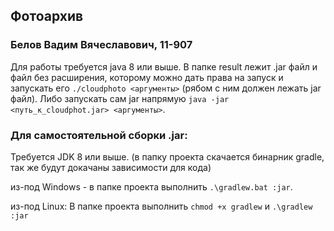 ## Фотоархив
### Белов Вадим Вячеславович, 11-907
Для работы требуется java 8 или выше. В папке result лежит .jar файл и
файл без расширения, которому можно дать права на запуск и запускать его 
```./cloudphoto <аргументы>``` (рябом с ним должен лежать jar файл). Либо запускать сам jar напрямую
```java -jar <путь_к_cloudphot.jar> <аргументы>```.

### Для самостоятельной сборки .jar:
Требуется JDK 8 или выше.
(в папку проекта скачается бинарник gradle, так же будут докачаны зависимости для кода)

из-под Windows - в папке проекта выполнить ```.\gradlew.bat :jar```.

из-под Linux: В папке проекта выполнить ```chmod +x gradlew``` и ```.\gradlew :jar```
